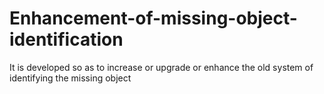 # Enhancement-of-missing-object-identification

It is developed so as to increase or upgrade or enhance the old system of identifying the missing object 
